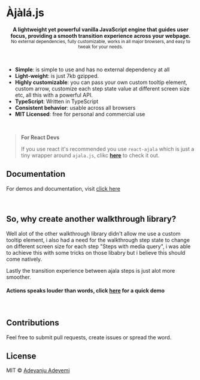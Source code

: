 # Àjàlá.js

<p align="center">
  <b> A lightweight yet powerful vanilla JavaScript engine that guides user focus, providing a smooth transition experience across your webpage. </b>
  
<br />
  <sub>No external dependencies, fully customizable, works in all major browsers, and easy to tweak for your needs. </sub>
  
  </br>
</p>

<br />

- **Simple**: is simple to use and has no external dependency at all
- **Light-weight**: is just 7kb gzipped.
- **Highly customizable**: you can pass your own custom tooltip element, custom arrow, customize each step state value at different screen size etc, all this with a powerful API.
- **TypeScript**: Written in TypeScript
- **Consistent behavior**: usable across all browsers
- **MIT Licensed**: free for personal and commercial use

<br />

> **For React Devs**
>
> If you use react it's recommended you use `react-ajala` which is just a tiny wrapper around `ajala.js`, clikc **[here](https://www.npmjs.com/package/react-ajala)** to check it out.

## Documentation

For demos and documentation, visit [click here](https://github.com/DevYemi/ajala)

<br />

## So, why create another walkthrough library?

Well alot of the other walkthrough library didn't allow me use a custom tooltip element, i also had a need for the walkthrough step state to change on different screen size for each step "Steps with media query", i was able to achieve this with some tricks on those libabry but i believe this should come natively.

Lastly the transition experience between ajala steps is just alot more smoother.

#### Actions speaks louder than words, click [here](https://stackblitz.com/edit/js-ftnhw8ce?file=index.html,style.css,index.js) for a quick demo

<br>

## Contributions

Feel free to submit pull requests, create issues or spread the word.

## License

MIT &copy; [Adeyanju Adeyemi](https://x.com/BlackTiyemi)
